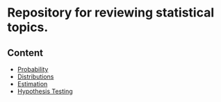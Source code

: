 # Repository for reviewing statistical topics.

## Content
- [Probability](probability.ipynb)
- [Distributions](distributions.ipynb)
- [Estimation]()
- [Hypothesis Testing]()
